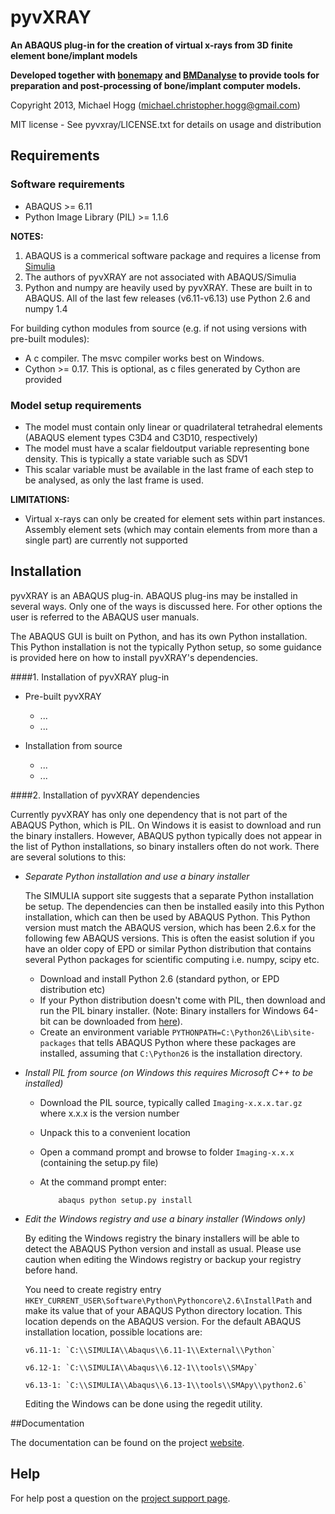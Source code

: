 # pyvXRAY

**An ABAQUS plug-in for the creation of virtual x-rays from 3D finite element bone/implant models**

**Developed together with [bonemapy](https://github.com/mhogg/bonemapy) and [BMDanalyse](https://github.com/mhogg/BMDanalyse) to provide tools for preparation and post-processing of bone/implant computer models.**

Copyright 2013, Michael Hogg (michael.christopher.hogg@gmail.com)

MIT license - See pyvxray/LICENSE.txt for details on usage and distribution

## Requirements

### Software requirements

* ABAQUS >= 6.11
* Python Image Library (PIL) >= 1.1.6

**NOTES:**

1.  ABAQUS is a commerical software package and requires a license from [Simulia](http://www.3ds.com/products-services/simulia/overview/)
2.  The authors of pyvXRAY are not associated with ABAQUS/Simulia 
3.  Python and numpy are heavily used by pyvXRAY. These are built in to ABAQUS. All of the last few releases (v6.11-v6.13) use Python 2.6 and numpy 1.4

For building cython modules from source (e.g. if not using versions with pre-built modules):
* A c compiler. The msvc compiler works best on Windows.
* Cython >= 0.17. This is optional, as c files generated by Cython are provided

### Model setup requirements

* The model must contain only linear or quadrilateral tetrahedral elements (ABAQUS element types C3D4 and C3D10, respectively)
* The model must have a scalar fieldoutput variable representing bone density. This is typically a state variable such as SDV1
* This scalar variable must be available in the last frame of each step to be analysed, as only the last frame is used.

**LIMITATIONS:**

* Virtual x-rays can only be created for element sets within part instances. Assembly element sets (which may contain elements from more than a single part) are currently not supported

## Installation

pyvXRAY is an ABAQUS plug-in. ABAQUS plug-ins may be installed in several ways. Only one of the ways is discussed here. For other options the user is referred to the ABAQUS user manuals.

The ABAQUS GUI is built on Python, and has its own Python installation. This Python installation is not the typically Python setup, so some guidance is provided here on how to install pyvXRAY's dependencies.

####1. Installation of pyvXRAY plug-in

* Pre-built pyvXRAY

  + ...
  + ... 

* Installation from source 

  + ...
  + ...

####2. Installation of pyvXRAY dependencies

Currently pyvXRAY has only one dependency that is not part of the ABAQUS Python, which is PIL. On Windows it is easist to download and run the binary installers. However, ABAQUS python typically does not appear in the list of Python installations, so binary installers often do not work. There are several solutions to this:

* _Separate Python installation and use a binary installer_

  The SIMULIA support site suggests that a separate Python installation be setup. The dependencies can then be installed easily into this Python installation, which can then be used by ABAQUS Python. This Python version must match the ABAQUS version, which has been 2.6.x for the following few ABAQUS versions. This is often the easist solution if you have an older copy of EPD or similar Python distribution that contains several Python packages for scientific computing i.e. numpy, scipy etc.

  + Download and install Python 2.6 (standard python, or EPD distribution etc)
  + If your Python distribution doesn't come with PIL, then download and run the PIL binary installer. (Note: Binary installers for Windows 64-bit can be downloaded from [here](http://www.lfd.uci.edu/~gohlke/pythonlibs/)).
  + Create an environment variable `PYTHONPATH=C:\Python26\Lib\site-packages` that tells ABAQUS Python where these packages are installed, assuming that `C:\Python26` is the installation directory.

* _Install PIL from source (on Windows this requires Microsoft C++ to be installed)_

  + Download the PIL source, typically called `Imaging-x.x.x.tar.gz` where x.x.x is the version number
  + Unpack this to a convenient location
  + Open a command prompt and browse to folder `Imaging-x.x.x` (containing the setup.py file)
  + At the command prompt enter:

            abaqus python setup.py install

* _Edit the Windows registry and use a binary installer (Windows only)_

  By editing the Windows registry the binary installers will be able to detect the ABAQUS Python version and install as usual. Please use caution when editing the Windows registry or backup your registry before hand.

  You need to create registry entry `HKEY_CURRENT_USER\Software\Python\Pythoncore\2.6\InstallPath` and make its value that of your ABAQUS Python directory location. This location depends on the ABAQUS version. For the default ABAQUS installation location, possible locations are:

      v6.11-1: `C:\\SIMULIA\\Abaqus\\6.11-1\\External\\Python`
     
      v6.12-1: `C:\\SIMULIA\\Abaqus\\6.12-1\\tools\\SMApy`
     
      v6.13-1: `C:\\SIMULIA\\Abaqus\\6.13-1\\tools\\SMApy\\python2.6`

  Editing the Windows can be done using the regedit utility.
  
##Documentation

The documentation can be found on the project [website](https://code.google.com/p/pyvxray/).

## Help
 
For help post a question on the [project support page](https://groups.google.com/forum/#!forum/pyvxray).
